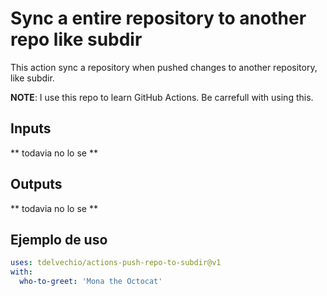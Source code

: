 # Sync a entire repository to another repo like subdir

This action sync a repository when pushed changes to another repository, like subdir.

**NOTE**:  I use this repo to learn GitHub Actions. Be carrefull with using this.

## Inputs

** todavia no lo se **

## Outputs

** todavia no lo se **

## Ejemplo de uso

```yaml
uses: tdelvechio/actions-push-repo-to-subdir@v1
with:
  who-to-greet: 'Mona the Octocat'
```